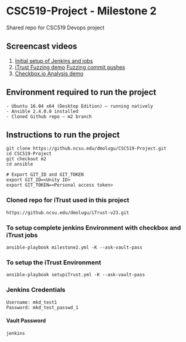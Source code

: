 # CSC519-Project - Milestone 2
Shared repo for CSC519 Devops project

## Screencast videos
1. [Initial setup of Jenkins and jobs](https://youtu.be/VJ59JBodJAw)
2. [iTrust Fuzzing demo](https://youtu.be/RjVnMZLPgZo) [Fuzzing commit pushes](https://youtu.be/jZfE_re3Yao)
3. [Checkbox.io Analysis demo]()

## Environment required to run the project
    - Ubuntu 16.04 x64 (Desktop Edition) – running natively
    - Ansible 2.4.0.0 installed
    - Cloned Github repo – m2 branch
    
## Instructions to run the project
    git clone https://github.ncsu.edu/dmolugu/CSC519-Project.git
    cd CSC519-Project
    git checkout m2
    cd ansible

    # Export GIT_ID and GIT_TOKEN
    export GIT_ID=<Unity ID>
    export GIT_TOKEN=<Personal access token>

### Cloned repo for iTrust used in this project
    https://github.ncsu.edu/dmolugu/iTrust-v23.git

### To setup complete jenkins Environment with checkbox and iTrust jobs
    ansible-playbook milestone2.yml -K --ask-vault-pass
    
### To setup the iTrust Environment
    ansible-playbook setupiTrust.yml -K --ask-vault-pass

### Jenkins Credentials
    Username: mkd_test1
    Password: mkd_test_passwd_1

#### Vault Password
    jenkins
